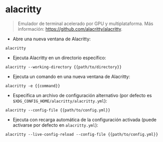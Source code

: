 # alacritty

> Emulador de terminal acelerado por GPU y multiplataforma.
> Más información: <https://github.com/alacritty/alacritty>.

- Abre una nueva ventana de Alacritty:

`alacritty`

- Ejecuta Alacritty en un directorio específico:

`alacritty --working-directory {{path/to/directory}}`

- Ejecuta un comando en una nueva ventana de Alacritty:

`alacritty -e {{command}}`

- Especifica un archivo de configuración alternativo (por defecto es `$XDG_CONFIG_HOME/alacritty/alacritty.yml`):

`alacritty --config-file {{path/to/config.yml}}`

- Ejecuta con recarga automática de la configuración activada (puede activarse por defecto en `alacritty.yml`):

`alacritty --live-config-reload --config-file {{path/to/config.yml}}`